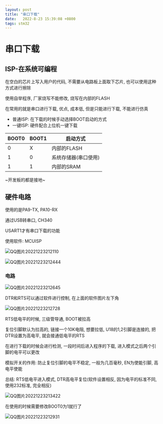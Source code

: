 ```yaml
---
layout: post
title: "串口下载" 
date:   2022-8-23 15:39:08 +0800
tags: stm32
---
```


# 串口下载

## ISP-在系统可编程

在空白的芯片上写入用户的代码, 不需要从电路板上面取下芯片, 也可以使用这种方式进行擦除

使用自举程序, 厂家烧写不能修改, 烧写在内部的FLASH

在常用的就是串口进行下载, 优点, 成本低, 但是只能进行下载, 不能进行仿真

+   普通ISP: 在下载的时候手动选择BOOT启动的方式
+   一键ISP: 硬件配合上位机一键下载

| BOOT0 | BOOT1 | 启动方式             |
| ----- | ----- | -------------------- |
| 0     | X     | 内部的FLASH          |
| 1     | 0     | 系统存储器(串口使用) |
| 1     | 1     | 内部的SRAM           |

~开发板的都是接地~

## 硬件电路

使用的是PA9-TX, PA10-RX

通过USB转串口, CH340

USART1才有串口下载的功能

使用软件: MCUISP



![QQ图片20221223212110](https://blog-1308522872.cos.ap-beijing.myqcloud.com/jhy/202212312352535.png)

![QQ图片20221223212444](https://blog-1308522872.cos.ap-beijing.myqcloud.com/jhy/202212312352536.png)



### 电路



![QQ图片20221223212645](https://blog-1308522872.cos.ap-beijing.myqcloud.com/jhy/202212312352537.png)

DTR和RTS可以通过软件进行控制, 在上面的软件图片左下角

![QQ图片20221223212728](https://blog-1308522872.cos.ap-beijing.myqcloud.com/jhy/202212312352538.png)

RTS低电平的时候, 三级管导通, BOOT被拉高

复位引脚默认为拉高的, 链接一个10K电阻, 想要拉低, U18的1,2引脚是连接的, 把DTR设置为高电平, 就会接通低电平的RTS

在进行下载的时候会进行检测, 一段时间后进入程序的下载, 进入模式之后两个引脚的电平可以更改

模拟开关的作用: 防止复位引脚的电平不稳定, 一般为几百毫秒, EN为使能引脚, 高电平使能

总结: RTS低电平进入模式, DTR高电平复位(软件设置相反, 因为电平的标准不同, 使用232标准, 完全相反)

![QQ图片20221223213422](https://blog-1308522872.cos.ap-beijing.myqcloud.com/jhy/202212312352539.png)

在使用的时候需要修改BOOT0为1就行了

![QQ图片20221223212931](https://blog-1308522872.cos.ap-beijing.myqcloud.com/jhy/202212312352540.png)



